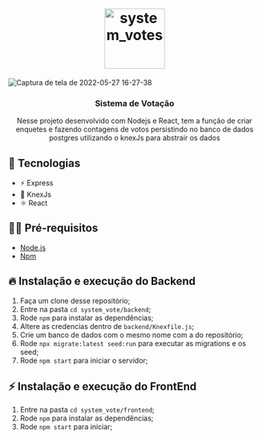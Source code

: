 <h1 align="center">
  <img alt="system_votes" src="" width="120px" />
</h1>


![Captura de tela de 2022-05-27 16-27-38](https://user-images.githubusercontent.com/57969262/170777649-b6592d9a-f910-4d79-a0f6-e02d7d8e7f11.png)

<h3 align="center">
  Sistema de Votação
</h3>

<p align="center">Nesse projeto desenvolvido com Nodejs e React, tem a função de criar enquetes e fazendo contagens de votos persistindo no banco de dados postgres utilizando o knexJs para abstrair os dados</p>

## 🚀 Tecnologias

- ⚡ Express
- 💾 KnexJs
- ⚛️ React

## ✋🏻 Pré-requisitos

- [Node.js](https://nodejs.org/en/)
- [Npm](https://docs.npmjs.com/getting-started)

## 🔥 Instalação e execução do Backend

1. Faça um clone desse repositório;
2. Entre na pasta `cd system_vote/backend`;
3. Rode `npm` para instalar as dependências;
4. Altere as credencias dentro de `backend/Knexfile.js`;
5. Crie um banco de dados com o mesmo nome com a do repositório;
6. Rode `npx migrate:latest seed:run` para executar as migrations e os seed;
7. Rode `npm start` para iniciar o servidor;

## ⚡️  Instalação e execução do FrontEnd

1. Entre na pasta `cd system_vote/frontend`;
2. Rode `npm` para instalar as dependências;
3. Rode `npm start` para iniciar;
